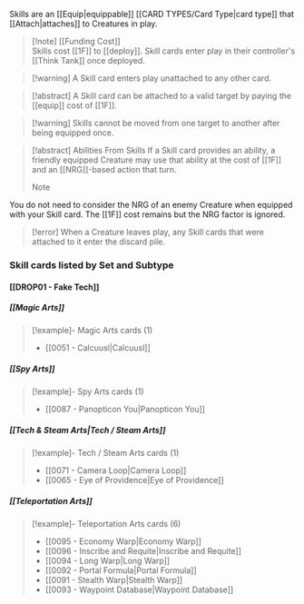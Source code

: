 Skills are an [[Equip|equippable]] [[CARD TYPES/Card Type|card type]] that [[Attach|attaches]] to Creatures in play.

 > [!note] [[Funding Cost]]  
 >  Skills cost [[1F]] to [[deploy]]. Skill cards enter play in their controller's [[Think Tank]] once deployed.

 > [!warning] A Skill card enters play unattached to any other card.
 
>[!abstract] A Skill card can be attached to a valid target by paying the [[equip]] cost of [[1F]].
 
>[!warning] Skills cannot be moved from one target to another after being equipped once. 
  
>[!abstract] Abilities From Skills
>If a Skill card provides an ability, a friendly equipped Creature may use that ability at the cost of [[1F]] and an [[NRG]]-based action that turn.
>  
 >  
> > [!Note] 
 You do not need to consider the NRG of an enemy Creature when equipped with your Skill card. The [[1F]] cost remains but the NRG factor is ignored.
  
 > [!error] When a Creature leaves play, any Skill cards that were attached to it enter the discard pile.
 

### Skill cards listed by Set and Subtype

#### [[DROP01 - Fake Tech]]

##### [[Magic Arts]]
> [!example]- Magic Arts cards (1)
>  - [[0051 - Calcuusl|Calcuusl]]
##### [[Spy Arts]]
> [!example]- Spy Arts cards (1)
>  - [[0087 - Panopticon You|Panopticon You]]

##### [[Tech & Steam Arts|Tech / Steam Arts]]
> [!example]- Tech / Steam Arts cards (1)
>  - [[0071 - Camera Loop|Camera Loop]]
>  - [[0065 - Eye of Providence|Eye of Providence]]

##### [[Teleportation Arts]]
> [!example]- Teleportation Arts cards (6)
>  - [[0095 - Economy Warp|Economy Warp]]
>  - [[0096 - Inscribe and Requite|Inscribe and Requite]]
>  - [[0094 - Long Warp|Long Warp]]
>  - [[0092 - Portal Formula|Portal Formula]]
>  - [[0091 - Stealth Warp|Stealth Warp]]
>  - [[0093 - Waypoint Database|Waypoint Database]]



